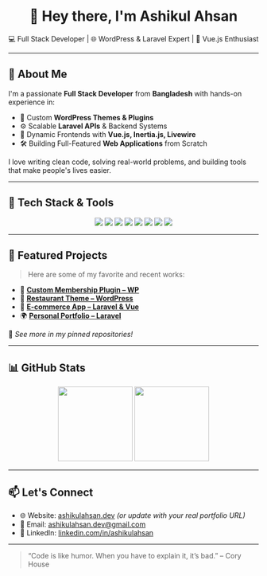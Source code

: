 <h1 align="center">👋 Hey there, I'm Ashikul Ahsan</h1>
<p align="center">
  💻 Full Stack Developer | 🌐 WordPress & Laravel Expert | 🧠 Vue.js Enthusiast  
</p>

---

## 🚀 About Me

I'm a passionate **Full Stack Developer** from **Bangladesh** with hands-on experience in:

- 🧩 Custom **WordPress Themes & Plugins**
- ⚙️ Scalable **Laravel APIs** & Backend Systems
- 🎨 Dynamic Frontends with **Vue.js, Inertia.js, Livewire**
- 🛠️ Building Full-Featured **Web Applications** from Scratch

I love writing clean code, solving real-world problems, and building tools that make people's lives easier.

---

## 🧰 Tech Stack & Tools

<p align="center">
  <img src="https://img.shields.io/badge/WordPress-21759B?logo=wordpress&logoColor=white" />
  <img src="https://img.shields.io/badge/Laravel-FF2D20?logo=laravel&logoColor=white" />
  <img src="https://img.shields.io/badge/Vue.js-4FC08D?logo=vue.js&logoColor=white" />
  <img src="https://img.shields.io/badge/Livewire-purple?logo=livewire&logoColor=white" />
  <img src="https://img.shields.io/badge/PHP-777BB4?logo=php&logoColor=white" />
  <img src="https://img.shields.io/badge/MySQL-4479A1?logo=mysql&logoColor=white" />
  <img src="https://img.shields.io/badge/Git-F05032?logo=git&logoColor=white" />
  <img src="https://img.shields.io/badge/Tailwind_CSS-38B2AC?logo=tailwind-css&logoColor=white" />
</p>

---

## 📌 Featured Projects

> Here are some of my favorite and recent works:

- 🔌 **[Custom Membership Plugin – WP](https://github.com/ashikulahsan/custom-membership-plugin)**  
- 🎨 **[Restaurant Theme – WordPress](https://github.com/ashikulahsan/restaurant-theme)**  
- 🛒 **[E-commerce App – Laravel & Vue](https://github.com/ashikulahsan/ecommerce-laravel-vue)**  
- 🌍 **[Personal Portfolio – Laravel](https://github.com/ashikulahsan/portfolio-laravel)**  

📍 _See more in my pinned repositories!_

---

## 📊 GitHub Stats

<p align="center">
  <img src="https://github-readme-stats.vercel.app/api?username=ashikulahsan&show_icons=true&theme=tokyonight" height="150" />
  <img src="https://github-readme-stats.vercel.app/api/top-langs/?username=ashikulahsan&layout=compact&theme=tokyonight" height="150" />
</p>

---

## 📫 Let's Connect

- 🌐 Website: [ashikulahsan.dev](https://ashikulahsan.dev) *(or update with your real portfolio URL)*
- 📧 Email: ashikulahsan.dev@gmail.com
- 💼 LinkedIn: [linkedin.com/in/ashikulahsan](https://linkedin.com/in/ashikulahsan)

---

> “Code is like humor. When you have to explain it, it’s bad.” – Cory House

